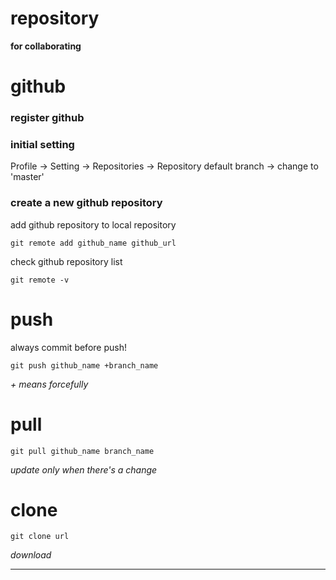 # repository
**for collaborating**

# github
### register github

### initial setting
Profile -> Setting -> Repositories -> Repository default branch -> change to 'master'
 
### create a new github repository

add github repository to local repository
```
git remote add github_name github_url
```

check github repository list
```
git remote -v
```

# push
always commit before push!
```
git push github_name +branch_name
```
*+ means forcefully*

# pull
```
git pull github_name branch_name
```
*update only when there's a change*

# clone
```
git clone url
```
*download*

---
